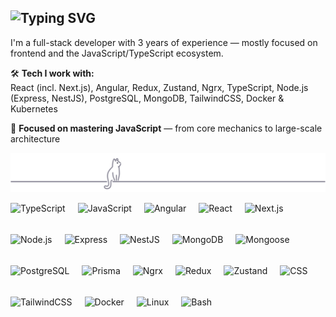 <h2 href="https://git.io/typing-svg">
  <img src="https://readme-typing-svg.demolab.com?font=Fira+Code&pause=1000&color=63E6BE&random=false&width=435&lines=Hi%2C+I'm+Hamza!" alt="Typing SVG" />
</h2>


I'm a full-stack developer with 3 years of experience — mostly focused on frontend and the JavaScript/TypeScript ecosystem.

🛠 **Tech I work with:**  
React (incl. Next.js), Angular, Redux, Zustand, Ngrx, TypeScript, Node.js (Express, NestJS), PostgreSQL, MongoDB, TailwindCSS, Docker & Kubernetes


🧠 **Focused on mastering JavaScript** — from core mechanics to large-scale architecture  

<p align="center">
  <img src="/lookUp.svg" alt="lookup" />
</p>

<img align="left" alt="TypeScript" height="50px" style="padding-right:20px;" src="https://cdn.jsdelivr.net/gh/devicons/devicon@latest/icons/typescript/typescript-original.svg" />
<img align="left" alt="JavaScript" height="50px" style="padding-right:20px;" src="https://cdn.jsdelivr.net/gh/devicons/devicon@latest/icons/javascript/javascript-original.svg" />
<img align="left" alt="Angular" height="50px" style="padding-right:20px;" src="https://cdn.jsdelivr.net/gh/devicons/devicon@latest/icons/angular/angular-original.svg" />
<img align="left" alt="React" height="50px" style="padding-right:20px;" src="https://cdn.jsdelivr.net/gh/devicons/devicon@latest/icons/react/react-original.svg" />
<img align="left" alt="Next.js" height="50px" style="padding-right:20px;" src="https://cdn.jsdelivr.net/gh/devicons/devicon@latest/icons/nextjs/nextjs-original.svg" />
<img align="left" alt="Node.js" height="50px" style="padding-right:20px;" src="https://cdn.jsdelivr.net/gh/devicons/devicon@latest/icons/nodejs/nodejs-original.svg" />



<img align="left" alt="Express" height="50px" style="padding-right:20px;" src="https://cdn.jsdelivr.net/gh/devicons/devicon@latest/icons/express/express-original.svg" />
<img align="left" alt="NestJS" height="50px" style="padding-right:20px;" src="https://cdn.jsdelivr.net/gh/devicons/devicon@latest/icons/nestjs/nestjs-original.svg" />
<img align="left" alt="MongoDB" height="50px" style="padding-right:20px;" src="https://cdn.jsdelivr.net/gh/devicons/devicon@latest/icons/mongodb/mongodb-original.svg" />
<img align="left" alt="Mongoose" height="50px" style="padding-right:20px;" src="https://cdn.jsdelivr.net/gh/devicons/devicon@latest/icons/mongoose/mongoose-original.svg" />
<img align="left" alt="PostgreSQL" height="50px" style="padding-right:20px;" src="https://cdn.jsdelivr.net/gh/devicons/devicon@latest/icons/postgresql/postgresql-original.svg" />
<img align="left" alt="Prisma" height="50px" style="padding-right:20px;" src="https://cdn.jsdelivr.net/gh/devicons/devicon@latest/icons/prisma/prisma-original.svg" />



<img align="left" alt="Ngrx" height="50px" style="padding-right:20px;" src="https://cdn.jsdelivr.net/gh/devicons/devicon@latest/icons/ngrx/ngrx-original.svg" />
<img align="left" alt="Redux" height="50px" style="padding-right:20px;" src="https://cdn.jsdelivr.net/gh/devicons/devicon@latest/icons/redux/redux-original.svg" />
<img align="left" alt="Zustand" height="50px" style="padding-right:20px;" src="https://cdn.jsdelivr.net/gh/devicons/devicon@latest/icons/zustand/zustand-original.svg" />
<img align="left" alt="CSS" height="50px" style="padding-right:20px;" src="https://cdn.jsdelivr.net/gh/devicons/devicon@latest/icons/css3/css3-original-wordmark.svg" />
<img align="left" alt="TailwindCSS" height="50px" style="padding-right:20px;" src="https://cdn.jsdelivr.net/gh/devicons/devicon@latest/icons/tailwindcss/tailwindcss-original.svg" />
<img align="left" alt="Docker" height="50px" style="padding-right:20px;" src="https://cdn.jsdelivr.net/gh/devicons/devicon@latest/icons/docker/docker-original.svg" />



<img align="left" alt="Linux" height="50px" style="padding-right:20px;" src="https://cdn.jsdelivr.net/gh/devicons/devicon@latest/icons/linux/linux-original.svg" />
<img align="left" alt="Bash" height="50px" style="padding-right:20px;" src="https://cdn.jsdelivr.net/gh/devicons/devicon@latest/icons/bash/bash-original.svg" />

<br clear="both" />
